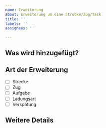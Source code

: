 ```yaml
---
name: Erweiterung
about: Erweiterung um eine Strecke/Zug/Task
title: ''
labels: ''
assignees: ''

---
```


## Was wird hinzugefügt?

## Art der Erweiterung
- [ ] Strecke
- [ ] Zug
- [ ] Aufgabe
- [ ] Ladungsart
- [ ] Verspätung

## Weitere Details
